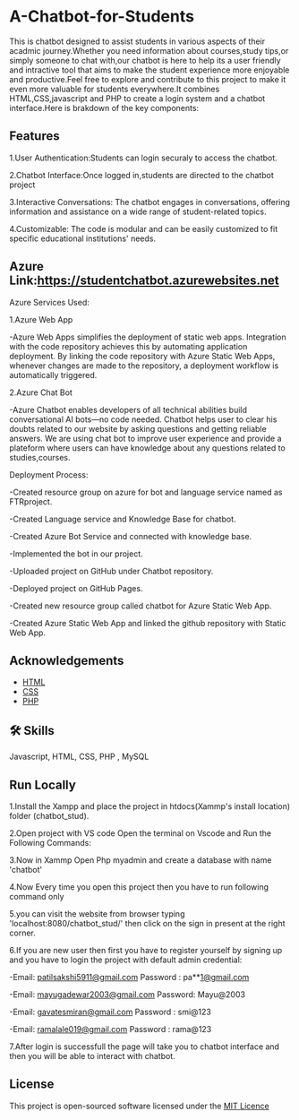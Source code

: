 # A-Chatbot-for-Students

This is chatbot designed to assist students in various aspects of their acadmic journey.Whether you need information about courses,study tips,or simply someone to chat with,our chatbot is here to help its a user friendly and intractive tool that aims to make the student experience more enjoyable and productive.Feel free to explore and contribute to this project to make it even more valuable for students everywhere.It combines HTML,CSS,javascript and PHP to create a login system and a chatbot interface.Here is brakdown of the key components:






## Features
1.User Authentication:Students can login securaly to access the chatbot.

2.Chatbot Interface:Once logged in,students are directed to the chatbot project

3.Interactive Conversations: The chatbot engages in conversations, offering information and assistance on a wide range of student-related topics.

4.Customizable: The code is modular and can be easily customized to fit specific educational institutions' needs.



## Azure Link:https://studentchatbot.azurewebsites.net

Azure Services Used:

1.Azure Web App

-Azure Web Apps simplifies the deployment of static web apps. Integration with the code repository achieves this by automating application deployment. By linking the code repository with Azure Static Web Apps, whenever changes are made to the repository, a deployment workflow is automatically triggered.

2.Azure Chat Bot

-Azure Chatbot enables developers of all technical abilities build conversational AI bots—no code needed. Chatbot helps user to clear his doubts related to our website by asking questions and getting reliable answers. We are using chat bot to improve user experience and provide a plateform where users can have knowledge about any questions related to studies,courses.



Deployment Process:

-Created resource group on azure for bot and language service named as FTRproject.

-Created Language service and Knowledge Base for chatbot.

-Created Azure Bot Service and connected with knowledge base.

-Implemented the bot in our project.

-Uploaded project on GitHub under Chatbot repository.

-Deployed project on GitHub Pages.

-Created new resource group called chatbot for Azure Static Web App.

-Created Azure Static Web App and linked the github repository with Static Web App.


    
## Acknowledgements

 - [HTML](https://www.w3schools.com/html/)
 - [CSS](https://www.w3schools.com/css/)
 - [PHP](https://www.w3schools.com/php/)
 


## 🛠 Skills
Javascript, HTML, CSS, PHP , MySQL

## Run Locally

1.Install the Xampp and place the project in htdocs(Xammp's install location) folder (chatbot_stud).

2.Open project with VS code Open the terminal on Vscode and Run the Following Commands:

3.Now in Xammp Open Php myadmin and create a database with name 'chatbot'

4.Now Every time you open this project then you have to run following command only

5.you can visit the website from browser typing 'localhost:8080/chatbot_stud/' then click on the sign in present at the right corner.

6.If you are new user then first you have to register yourself by signing up and you have to login the project with default admin credential:

-Email: patilsakshi5911@gmail.com Password : pa**1@gmail.com

-Email: mayugadewar2003@gmail.com Password: Mayu@2003

-Email: gavatesmiran@gmail.com Password : smi@123

-Email: ramalale019@gmail.com Password : rama@123

7.After login is successfull the page will take you to chatbot interface and then you will be able to interact with chatbot.

## License

This project is open-sourced software licensed under the [MIT Licence](https://choosealicense.com/licenses/mit/)


